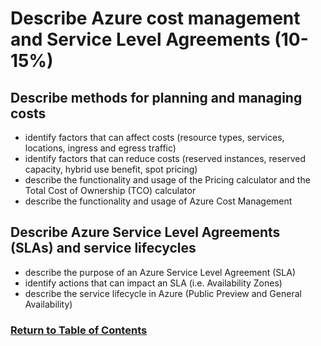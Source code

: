 # Describe Azure cost management and Service Level Agreements (10-15%)

## Describe methods for planning and managing costs
* identify factors that can affect costs (resource types, services, locations, ingress and
egress traffic)
* identify factors that can reduce costs (reserved instances, reserved capacity, hybrid use
benefit, spot pricing)
* describe the functionality and usage of the Pricing calculator and the Total Cost of
Ownership (TCO) calculator
* describe the functionality and usage of Azure Cost Management

## Describe Azure Service Level Agreements (SLAs) and service lifecycles
* describe the purpose of an Azure Service Level Agreement (SLA)
* identify actions that can impact an SLA (i.e. Availability Zones)
* describe the service lifecycle in Azure (Public Preview and General Availability)

### [Return to Table of Contents](README.md)